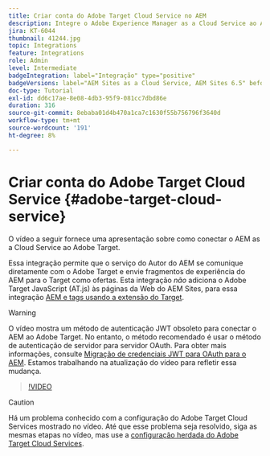 ```yaml
---
title: Criar conta do Adobe Target Cloud Service no AEM
description: Integre o Adobe Experience Manager as a Cloud Service ao Adobe Target usando a autenticação do Cloud Service e do Adobe IMS.
jira: KT-6044
thumbnail: 41244.jpg
topic: Integrations
feature: Integrations
role: Admin
level: Intermediate
badgeIntegration: label="Integração" type="positive"
badgeVersions: label="AEM Sites as a Cloud Service, AEM Sites 6.5" before-title="false"
doc-type: Tutorial
exl-id: dd6c17ae-8e08-4db3-95f9-081cc7dbd86e
duration: 316
source-git-commit: 8ebaba01d4b470a1ca7c1630f55b756796f3640d
workflow-type: tm+mt
source-wordcount: '191'
ht-degree: 8%

---
```


# Criar conta do Adobe Target Cloud Service {#adobe-target-cloud-service}

O vídeo a seguir fornece uma apresentação sobre como conectar o AEM as a Cloud Service ao Adobe Target.

Essa integração permite que o serviço do Autor do AEM se comunique diretamente com o Adobe Target e envie fragmentos de experiência do AEM para o Target como ofertas.  Esta integração *não* adiciona o Adobe Target JavaScript (AT.js) às páginas da Web do AEM Sites, para essa integração [AEM e tags usando a extensão do Target](../experience-platform/data-collection/tags/connect-aem-tag-property-using-ims.md).

>[!WARNING]
>
>O vídeo mostra um método de autenticação JWT obsoleto para conectar o AEM ao Adobe Target. No entanto, o método recomendado é usar o método de autenticação de servidor para servidor OAuth. Para obter mais informações, consulte [Migração de credenciais JWT para OAuth para o AEM](https://experienceleague.adobe.com/pt-br/docs/experience-manager-learn/foundation/authentication/jwt-to-oauth-migration). Estamos trabalhando na atualização do vídeo para refletir essa mudança.


>[!VIDEO](https://video.tv.adobe.com/v/41244?quality=12&learn=on)

>[!CAUTION]
>
>Há um problema conhecido com a configuração do Adobe Target Cloud Services mostrado no vídeo. Até que esse problema seja resolvido, siga as mesmas etapas no vídeo, mas use a [configuração herdada do Adobe Target Cloud Services](https://experienceleague.adobe.com/docs/experience-manager-learn/aem-target-tutorial/aem-target-implementation/using-aem-cloud-services.html).
